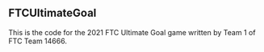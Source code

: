 ## FTCUltimateGoal
This is the code for the 2021 FTC Ultimate Goal game written by Team 1 of FTC Team 14666.
